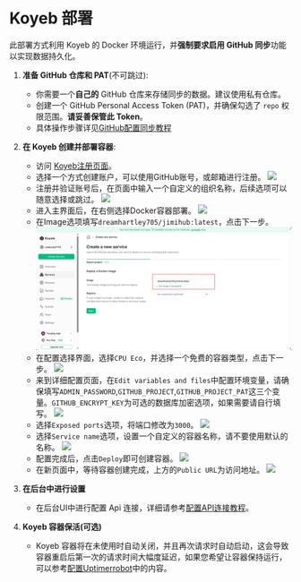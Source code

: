 # Koyeb 部署

此部署方式利用 Koyeb 的 Docker 环境运行，并**强制要求启用 GitHub 同步**功能以实现数据持久化。

1. **准备 GitHub 仓库和 PAT**(不可跳过):
   
   * 你需要一个**自己的** GitHub 仓库来存储同步的数据。建议使用私有仓库。
   * 创建一个 GitHub Personal Access Token (PAT)，并确保勾选了 `repo` 权限范围。**请妥善保管此 Token**。
   * 具体操作步骤详见[GitHub配置同步教程](../GitHub/GitHub同步.md)
   
2. **在 Koyeb 创建并部署容器**:
   
   * 访问 [Koyeb注册页面](https://app.koyeb.com/auth/signup)。
   * 选择一个方式创建账户，可以使用GitHub账号，或邮箱进行注册。
     ![](image/1.0.jpg)
   * 注册并验证账号后，在页面中输入一个自定义的组织名称，后续选项可以随意选择或跳过。
     ![](image/1.1.jpg)
   * 进入主界面后，在右侧选择Docker容器部署。
     ![](image/2.0.jpg)
   * 在Image选项填写`dreamhartley705/jimihub:latest`，点击下一步。
     ![](image/2.1.jpg)
   * 在配置选择界面，选择`CPU Eco`，并选择一个免费的容器类型，点击下一步。
     ![](image/2.2.jpg)
   * 来到详细配置页面，在`Edit variables and files`中配置环境变量，请确保填写`ADMIN_PASSWORD`,`GITHUB_PROJECT`,`GITHUB_PROJECT_PAT`这三个变量。`GITHUB_ENCRYPT_KEY`为可选的数据库加密选项，如果需要请自行填写。
     ![](image/3.0.jpg)
   * 选择`Exposed ports`选项，将端口修改为`3000`。
     ![](image/3.1.jpg)
   * 选择`Service name`选项，设置一个自定义的容器名称，请不要使用默认的名称。
     ![](image/3.2.jpg)
   * 配置完成后，点击`Deploy`即可创建容器。
     ![](image/3.3.jpg)
   * 在新页面中，等待容器创建完成，上方的`Public URL`为访问地址。
     ![](image/4.0.jpg)

3. **在后台中进行设置**

   * 在后台UI中进行配置 Api 连接，详细请参考[配置API连接教程](../../Usage/配置API连接.md)。

4. **Koyeb 容器保活(可选)**

   * Koyeb 容器将在未使用时自动关闭，并且再次请求时自动启动，这会导致容器重启后第一次的请求时间大幅度延迟，如果您希望让容器保持运行，可以参考[配置Uptimerrobot](../Uptimerobot/配置Uptimerrobot.md)中的内容。
